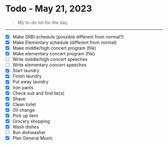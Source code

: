 # Todo - May 21, 2023
> My to-do list for the day.
___

 - [x] Make SRBI schedule (possible different from normal?)
 - [x] Make Elementary schedule (different from normal)
 - [x] Make middle/high concert program (file)
 - [x] Make elementary concert program (file)
 - [ ] Write middle/high concert speeches
 - [ ] Write elementary concert speeches
 - [x] Start laundry
 - [x] Finish laundry
 - [x] Put away laundry
 - [x] Iron pants
 - [x] Check suit and find tie(s)
 - [x] Shave
 - [x] Clean toilet
 - [x] Oil change
 - [x] Pick up item
 - [x] Grocery shopping
 - [x] Wash dishes
 - [ ] Run dishwasher
 - [x] Plan General Music